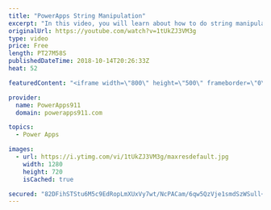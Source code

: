 ```yaml
---
title: "PowerApps String Manipulation"
excerpt: "In this video, you will learn about how to do string manipulation in PowerApps. This core skill helps you when you need to change text that comes from users or data sources to meet your needs. Functions covered include: * Left * Right * Mid * Substitute  * Replace * Find * Len  Check out our upcoming"
originalUrl: https://youtube.com/watch?v=1tUkZJ3VM3g
type: video
price: Free
length: PT27M58S
publishedDateTime: 2018-10-14T20:26:33Z
heat: 52

featuredContent: "<iframe width=\"800\" height=\"500\" frameborder=\"0\" src=\"https://www.youtube.com/embed/1tUkZJ3VM3g\" allow=\"accelerometer; autoplay; encrypted-media; gyroscope; picture-in-picture\" allowfullscreen></iframe>"

provider:
  name: PowerApps911
  domain: powerapps911.com

topics:
  - Power Apps

images:
  - url: https://i.ytimg.com/vi/1tUkZJ3VM3g/maxresdefault.jpg
    width: 1280
    height: 720
    isCached: true

secured: "82DFihSTStu6M5c9EdRopLmXUxVy7wt/NcPACam/6qw5QzVje1smdSzWSull+2vD4ZtyKtcldfMRkPBaIpGo++O0JG0UQNyFJevjYbAJXopIfOKSnmUP99nqbyukPKkgDSVspS7Rf+x8hdyq6FNulHQW0inB7ZM1w1zyYRuSyVesJGAZJ4ggrBfUQ8c7M5weV0PQbZsoHn3O3KUY7aCLyJE5p4nfUyHjME5iUC2OJD+axiFHhzOCsptY4qMPHa+zoRepZlVgMdsatCWe5qcte/pClhe4yzirjlQhh2naR47KFhET81ZMIJpf9Iesf7oX50tLWfQvtsERrp3rajXwghZDAbXoTjzuZCcV88ZWptftNYe1sD3iENdXWzwuu75aqugrp6Hp2AcaOfeJywrvRVwK/EQeP4eZV/orT8rWqbk=;Nizi+Ielfycex3Q+6TyOKw=="
---
```


